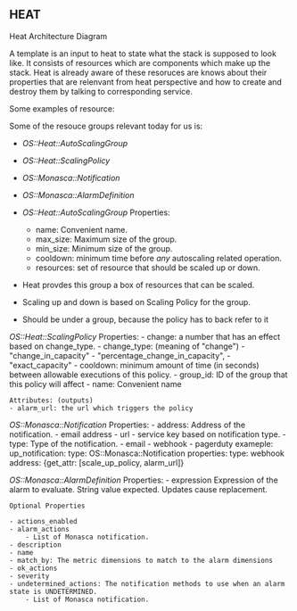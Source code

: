 HEAT
----

Heat Architecture Diagram

A template is an input to heat to state what the stack is supposed to look like.
It consists of resources which are components which make up the stack.
Heat is already aware of these resoruces are knows about their properties that 
are relenvant from heat perspective and how to create and destroy them by talking
to corresponding service.

Some examples of resource:

Some of the resouce groups relevant today for us is:
- *OS::Heat::AutoScalingGroup*
- *OS::Heat::ScalingPolicy*
- *OS::Monasca::Notification*
- *OS::Monasca::AlarmDefinition*


- *OS::Heat::AutoScalingGroup*
  Properties:
  - name: Convenient name.
  - max_size: Maximum size of the group.
  - min_size: Minimum size of the group.
  - cooldown: minimum time before *any* autoscaling related operation.
  - resources: set of resource that should be scaled up or down.

- Heat provdes this group a box of resources that can be scaled.
- Scaling up and down is based on Scaling Policy for the group.
- Should be under a group, because the policy has to back refer to it


*OS::Heat::ScalingPolicy*
    Properties:
    - change: a number that has an effect based on change_type.
    - change_type: (meaning of "change")
        - "change_in_capacity"
        - "percentage_change_in_capacity", 
        - "exact_capacity" 
    - cooldown: minimum amount of time (in seconds) between allowable executions of this policy.
    - group_id: ID of the group that this policy will affect
    - name: Convenient name

    Attributes: (outputs)
    - alarm_url: the url which triggers the policy


*OS::Monasca::Notification*
    Properties:
    - address: Address of the notification. 
        - email address
        - url
        - service key based on notification type.
    - type: Type of the notification.
        - email
        - webhook
        - pagerduty
exameple:
  up_notification:
    type: OS::Monasca::Notification
    properties:
      type: webhook
      address: {get_attr: [scale_up_policy, alarm_url]}


*OS::Monasca::AlarmDefinition*
    Properties:
    - expression
    Expression of the alarm to evaluate.
    String value expected.
    Updates cause replacement.

    Optional Properties

    - actions_enabled
    - alarm_actions
        - List of Monasca notification.
    - description
    - name
    - match_by: The metric dimensions to match to the alarm dimensions
    - ok_actions
    - severity
    - undetermined_actions: The notification methods to use when an alarm state is UNDETERMINED.
        - List of Monasca notification.
